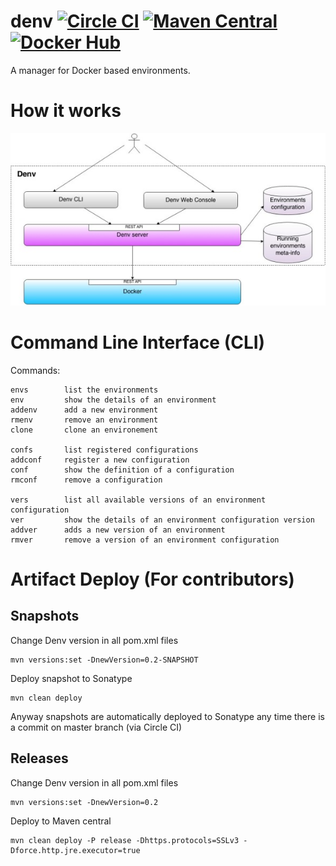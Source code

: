 denv [![Circle CI](https://circleci.com/gh/ssouporg/denv.svg?style=badge)](https://circleci.com/gh/ssouporg/denv) [![Maven Central](https://maven-badges.herokuapp.com/maven-central/org.ssoup.denv/denv/badge.svg)](https://maven-badges.herokuapp.com/maven-central/org.ssoup.denv/denv) [![Docker Hub](http://dockeri.co/image/alebellu/denv)](https://registry.hub.docker.com/u/alebellu/denv/)
====

A manager for Docker based environments.

# How it works

![Denv L](docs/images/denv_small.jpg "Denv")

# Command Line Interface (CLI)

Commands:

    envs        list the environments
    env         show the details of an environment
    addenv      add a new environment
    rmenv       remove an environment
    clone       clone an environement

    confs       list registered configurations
    addconf     register a new configuration
    conf        show the definition of a configuration
    rmconf      remove a configuration

    vers        list all available versions of an environment configuration
    ver         show the details of an environment configuration version
    addver      adds a new version of an environment
    rmver       remove a version of an environment configuration

# Artifact Deploy (For contributors)

## Snapshots

Change Denv version in all pom.xml files

    mvn versions:set -DnewVersion=0.2-SNAPSHOT

Deploy snapshot to Sonatype

    mvn clean deploy

Anyway snapshots are automatically deployed to Sonatype any time there is a commit on master branch (via Circle CI)

## Releases

Change Denv version in all pom.xml files

    mvn versions:set -DnewVersion=0.2

Deploy to Maven central

    mvn clean deploy -P release -Dhttps.protocols=SSLv3 -Dforce.http.jre.executor=true
